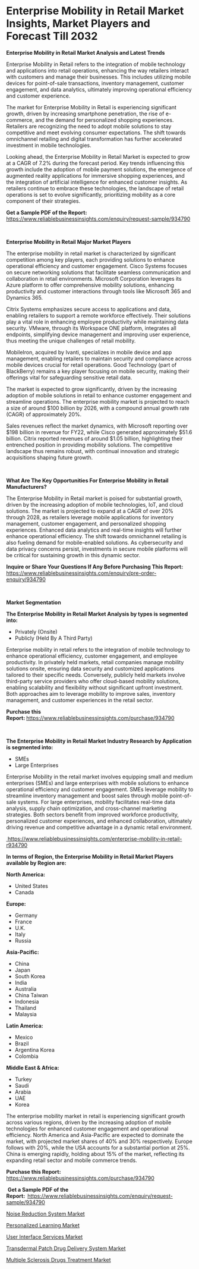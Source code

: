 <p><h1>Enterprise Mobility in Retail Market Insights, Market Players and Forecast Till 2032</h1></p><p><strong>Enterprise Mobility in Retail Market Analysis and Latest Trends</strong></p>
<p><p>Enterprise Mobility in Retail refers to the integration of mobile technology and applications into retail operations, enhancing the way retailers interact with customers and manage their businesses. This includes utilizing mobile devices for point-of-sale transactions, inventory management, customer engagement, and data analytics, ultimately improving operational efficiency and customer experience.</p><p>The market for Enterprise Mobility in Retail is experiencing significant growth, driven by increasing smartphone penetration, the rise of e-commerce, and the demand for personalized shopping experiences. Retailers are recognizing the need to adopt mobile solutions to stay competitive and meet evolving consumer expectations. The shift towards omnichannel retailing and digital transformation has further accelerated investment in mobile technologies.</p><p>Looking ahead, the Enterprise Mobility in Retail Market is expected to grow at a CAGR of 7.2% during the forecast period. Key trends influencing this growth include the adoption of mobile payment solutions, the emergence of augmented reality applications for immersive shopping experiences, and the integration of artificial intelligence for enhanced customer insights. As retailers continue to embrace these technologies, the landscape of retail operations is set to evolve significantly, prioritizing mobility as a core component of their strategies.</p></p>
<p><strong>Get a Sample PDF of the Report:&nbsp;</strong> <a href="https://www.reliablebusinessinsights.com/enquiry/request-sample/934790?utm_campaign=1106&utm_medium=2&utm_source=Github&utm_content=ia&utm_term=07032025&utm_id=enterprise-mobility-in-retail">https://www.reliablebusinessinsights.com/enquiry/request-sample/934790</a></p>
<p>&nbsp;</p>
<p><strong>Enterprise Mobility in Retail Major Market Players</strong></p>
<p><p>The enterprise mobility in retail market is characterized by significant competition among key players, each providing solutions to enhance operational efficiency and customer engagement. Cisco Systems focuses on secure networking solutions that facilitate seamless communication and collaboration in retail environments. Microsoft Corporation leverages its Azure platform to offer comprehensive mobility solutions, enhancing productivity and customer interactions through tools like Microsoft 365 and Dynamics 365.</p><p>Citrix Systems emphasizes secure access to applications and data, enabling retailers to support a remote workforce effectively. Their solutions play a vital role in enhancing employee productivity while maintaining data security. VMware, through its Workspace ONE platform, integrates all endpoints, simplifying device management and improving user experience, thus meeting the unique challenges of retail mobility. </p><p>MobileIron, acquired by Ivanti, specializes in mobile device and app management, enabling retailers to maintain security and compliance across mobile devices crucial for retail operations. Good Technology (part of BlackBerry) remains a key player focusing on mobile security, making their offerings vital for safeguarding sensitive retail data.</p><p>The market is expected to grow significantly, driven by the increasing adoption of mobile solutions in retail to enhance customer engagement and streamline operations. The enterprise mobility market is projected to reach a size of around $100 billion by 2026, with a compound annual growth rate (CAGR) of approximately 20%.</p><p>Sales revenues reflect the market dynamics, with Microsoft reporting over $198 billion in revenue for FY22, while Cisco generated approximately $51.6 billion. Citrix reported revenues of around $1.05 billion, highlighting their entrenched position in providing mobility solutions. The competitive landscape thus remains robust, with continual innovation and strategic acquisitions shaping future growth.</p></p>
<p>&nbsp;</p>
<p><strong>What Are The Key Opportunities For Enterprise Mobility in Retail Manufacturers?</strong></p>
<p><p>The Enterprise Mobility in Retail market is poised for substantial growth, driven by the increasing adoption of mobile technologies, IoT, and cloud solutions. The market is projected to expand at a CAGR of over 20% through 2028, as retailers leverage mobile applications for inventory management, customer engagement, and personalized shopping experiences. Enhanced data analytics and real-time insights will further enhance operational efficiency. The shift towards omnichannel retailing is also fueling demand for mobile-enabled solutions. As cybersecurity and data privacy concerns persist, investments in secure mobile platforms will be critical for sustaining growth in this dynamic sector.</p></p>
<p><strong>Inquire or Share Your Questions If Any Before Purchasing This Report:</strong> <a href="https://www.reliablebusinessinsights.com/enquiry/pre-order-enquiry/934790?utm_campaign=1106&utm_medium=2&utm_source=Github&utm_content=ia&utm_term=07032025&utm_id=enterprise-mobility-in-retail">https://www.reliablebusinessinsights.com/enquiry/pre-order-enquiry/934790</a></p>
<p>&nbsp;</p>
<p><strong>Market Segmentation</strong></p>
<p><strong>The Enterprise Mobility in Retail Market Analysis by types is segmented into:</strong></p>
<p><ul><li>Privately (Onsite)</li><li>Publicly (Held By A Third Party)</li></ul></p>
<p><p>Enterprise mobility in retail refers to the integration of mobile technology to enhance operational efficiency, customer engagement, and employee productivity. In privately held markets, retail companies manage mobility solutions onsite, ensuring data security and customized applications tailored to their specific needs. Conversely, publicly held markets involve third-party service providers who offer cloud-based mobility solutions, enabling scalability and flexibility without significant upfront investment. Both approaches aim to leverage mobility to improve sales, inventory management, and customer experiences in the retail sector.</p></p>
<p><strong>Purchase this Report:&nbsp;</strong><a href="https://www.reliablebusinessinsights.com/purchase/934790?utm_campaign=1106&utm_medium=2&utm_source=Github&utm_content=ia&utm_term=07032025&utm_id=enterprise-mobility-in-retail">https://www.reliablebusinessinsights.com/purchase/934790</a></p>
<p>&nbsp;</p>
<p><strong>The Enterprise Mobility in Retail Market Industry Research by Application is segmented into:</strong></p>
<p><ul><li>SMEs</li><li>Large Enterprises</li></ul></p>
<p><p>Enterprise Mobility in the retail market involves equipping small and medium enterprises (SMEs) and large enterprises with mobile solutions to enhance operational efficiency and customer engagement. SMEs leverage mobility to streamline inventory management and boost sales through mobile point-of-sale systems. For large enterprises, mobility facilitates real-time data analysis, supply chain optimization, and cross-channel marketing strategies. Both sectors benefit from improved workforce productivity, personalized customer experiences, and enhanced collaboration, ultimately driving revenue and competitive advantage in a dynamic retail environment.</p></p>
<p><a href="https://www.reliablebusinessinsights.com/enterprise-mobility-in-retail-r934790?utm_campaign=1106&utm_medium=2&utm_source=Github&utm_content=ia&utm_term=07032025&utm_id=enterprise-mobility-in-retail">&nbsp;https://www.reliablebusinessinsights.com/enterprise-mobility-in-retail-r934790</a></p>
<p><strong>In terms of Region, the Enterprise Mobility in Retail Market Players available by Region are:</strong></p>
<p>
    <p> <strong> North America: </strong>
        <ul>
            <li>United States</li>
            <li>Canada</li>
        </ul>
        </p> 
    <p> <strong> Europe: </strong>
        <ul>
            <li>Germany</li>
            <li>France</li>
            <li>U.K.</li>
            <li>Italy</li>
            <li>Russia</li>
        </ul>
        </p> 
    <p> <strong> Asia-Pacific: </strong>
        <ul>
            <li>China</li>
            <li>Japan</li>
            <li>South Korea</li>
            <li>India</li>
            <li>Australia</li>
            <li>China Taiwan</li>
            <li>Indonesia</li>
            <li>Thailand</li>
            <li>Malaysia</li>
        </ul>
        </p> 
    <p> <strong> Latin America: </strong>
        <ul>
            <li>Mexico</li>
            <li>Brazil</li>
            <li>Argentina Korea</li>
            <li>Colombia</li>
        </ul>
        </p> 
    <p> <strong> Middle East & Africa: </strong>
        <ul>
            <li>Turkey</li>
            <li>Saudi</li>
            <li>Arabia</li>
            <li>UAE</li>
            <li>Korea</li>
        </ul>
    </p>
    </p>
<p><p>The enterprise mobility market in retail is experiencing significant growth across various regions, driven by the increasing adoption of mobile technologies for enhanced customer engagement and operational efficiency. North America and Asia-Pacific are expected to dominate the market, with projected market shares of 40% and 30% respectively. Europe follows with 20%, while the USA accounts for a substantial portion at 25%. China is emerging rapidly, holding about 15% of the market, reflecting its expanding retail sector and mobile commerce trends.</p></p>
<p><strong>Purchase this Report: </strong><a href="https://www.reliablebusinessinsights.com/purchase/934790?utm_campaign=1106&utm_medium=2&utm_source=Github&utm_content=ia&utm_term=07032025&utm_id=enterprise-mobility-in-retail">https://www.reliablebusinessinsights.com/purchase/934790</a></p>
<p>&nbsp;<strong>Get a Sample PDF of the Report:&nbsp;&nbsp;</strong><a href="https://www.reliablebusinessinsights.com/enquiry/request-sample/934790?utm_campaign=1106&utm_medium=2&utm_source=Github&utm_content=ia&utm_term=07032025&utm_id=enterprise-mobility-in-retail">https://www.reliablebusinessinsights.com/enquiry/request-sample/934790</a></p>
<p><strong></strong></p>
<p><p><a href="https://github.com/rjaibiagha/Market-Research-Report-List-1/blob/main/noise-reduction-system-market.md?utm_campaign=1106&utm_medium=2&utm_source=Github&utm_content=ia&utm_term=07032025&utm_id=enterprise-mobility-in-retail">Noise Reduction System Market</a></p><p><a href="https://github.com/godekkutero4/Market-Research-Report-List-1/blob/main/personalized-learning-market.md?utm_campaign=1106&utm_medium=2&utm_source=Github&utm_content=ia&utm_term=07032025&utm_id=enterprise-mobility-in-retail">Personalized Learning Market</a></p><p><a href="https://github.com/rumaskdallys2/Market-Research-Report-List-1/blob/main/user-interface-services-market.md?utm_campaign=1106&utm_medium=2&utm_source=Github&utm_content=ia&utm_term=07032025&utm_id=enterprise-mobility-in-retail">User Interface Services Market</a></p><p><a href="https://github.com/abdhsheila7/Market-Research-Report-List-1/blob/main/transdermal-patch-drug-delivery-system-market.md?utm_campaign=1106&utm_medium=2&utm_source=Github&utm_content=ia&utm_term=07032025&utm_id=enterprise-mobility-in-retail">Transdermal Patch Drug Delivery System Market</a></p><p><a href="https://github.com/dringmurza6r/Market-Research-Report-List-1/blob/main/multiple-sclerosis-drugs-treatment-market.md?utm_campaign=1106&utm_medium=2&utm_source=Github&utm_content=ia&utm_term=07032025&utm_id=enterprise-mobility-in-retail">Multiple Sclerosis Drugs Treatment Market</a></p></p>